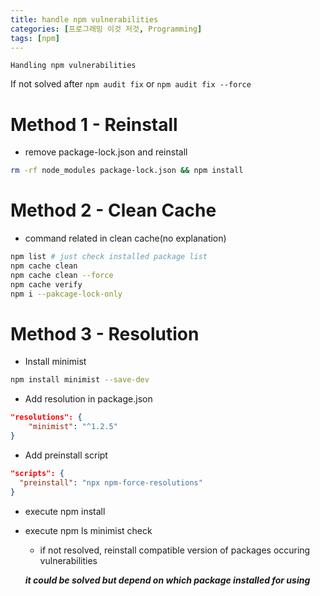 ```yaml
---
title: handle npm vulnerabilities
categories: [프로그래밍 이것 저것, Programming]
tags: [npm]
---
```


`Handling npm vulnerabilities`

If not solved after `npm audit fix` or `npm audit fix --force`

# Method 1 - Reinstall

- remove package-lock.json and reinstall

```sh
rm -rf node_modules package-lock.json && npm install
```

# Method 2 - Clean Cache

- command related in clean cache(no explanation)

```sh
npm list # just check installed package list
npm cache clean
npm cache clean --force
npm cache verify
npm i --pakcage-lock-only
```

# Method 3 - Resolution

- Install minimist

```sh
npm install minimist --save-dev
```

- Add resolution in package.json

```json
"resolutions": {
	"minimist": "^1.2.5"
}
```

- Add preinstall script

```json
"scripts": {
  "preinstall": "npx npm-force-resolutions"
}
```

- execute npm install
- execute npm ls minimist check

  - if not resolved, reinstall compatible version of packages occuring vulnerabilities

  **_it could be solved but depend on which package installed for using_**
